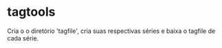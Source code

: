 # tagtools
Cria o o diretório 'tagfile', cria suas respectivas séries e baixa o tagfile de cada série.

